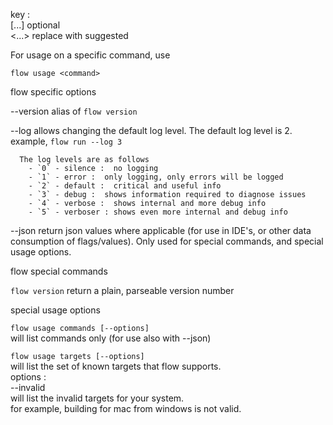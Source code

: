 key :   
  [...] optional   
  <...> replace with suggested   

For usage on a specific command, use

  `flow usage <command>`

flow specific options

  --version
      alias of `flow version`

  --log <level>
      allows changing the default log level.
      The default log level is 2. example, `flow run --log 3`

      The log levels are as follows
        - `0` - silence :  no logging
        - `1` - error :  only logging, only errors will be logged
        - `2` - default :  critical and useful info
        - `3` - debug :  shows information required to diagnose issues
        - `4` - verbose :  shows internal and more debug info
        - `5` - verboser : shows even more internal and debug info

  --json
      return json values where applicable (for use in IDE's, or other data consumption of flags/values).
      Only used for special commands, and special usage options.


flow special commands

  `flow version`
    return a plain, parseable version number

special usage options

  `flow usage commands [--options]`   
    will list commands only (for use also with --json)

  `flow usage targets [--options]`   
    will list the set of known targets that flow supports.   
      options :   
        --invalid   
            will list the invalid targets for your system.    
            for example, building for mac from windows is not valid.